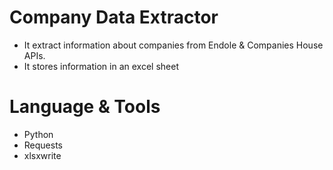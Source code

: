 # Company Data Extractor
- It extract information about companies from Endole & Companies House APIs.
- It stores information in an excel sheet

# Language & Tools
- Python
- Requests
- xlsxwrite
